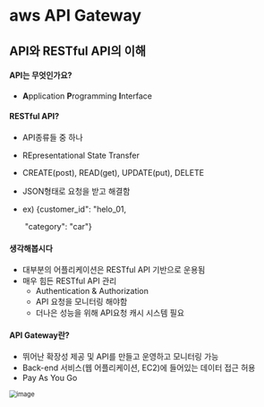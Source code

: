 # aws API Gateway



## API와 RESTful API의 이해



#### API는 무엇인가요?

- **A**pplication **P**rogramming **I**nterface



#### RESTful API?

- API종류들 중 하나

- REpresentational State Transfer

- CREATE(post), READ(get), UPDATE(put), DELETE

- JSON형태로 요청을 받고 해결함

- ex) {customer_id": "helo_01,

  ​        "category": "car"}



#### 생각해봅시다

- 대부분의 어플리케이션은 RESTful API 기반으로 운용됨
- 매우 힘든 RESTful API 관리
  - Authentication & Authorization
  - API 요청을 모니터링 해야함
  - 더나은 성능을 위해 API요청 캐시 시스템 필요



#### API Gateway란?

- 뛰어난 확장성 제공 및 API를 만들고 운영하고 모니터링 가능
- Back-end 서비스(웹 어플리케이션, EC2)에 들어있는 데이터 접근 허용
- Pay As You Go

<img src="https://user-images.githubusercontent.com/76925694/109408510-c678e380-79cd-11eb-9240-f18b405f3304.png" alt="image" style="zoom:80%;" />



